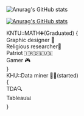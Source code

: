 
![Anurag's GitHub stats](https://github-readme-stats.vercel.app/api?username=Arminsbss&show_icons=true&theme=Gradient)   

[![Anurag's GitHub stats](https://github-readme-stats.vercel.app/api?username=Arminsbss)](https://github.com/anuraghazra/github-readme-stats)


KNTU::MATH➕(Graduated) 
{  
Graphic designer 🍥  
Religious researcher🛐  
Patriot 🇮🇷🇩🇪🇺🇸  
Gamer 🎮  
}  
KHU::Data miner 👨‍💻(started)  
{  
TDA🔍  
Tableau📊  
}   

<!---
Arminsbss/Arminsbss is a ✨ special ✨ repository because its `README.md` (this file) appears on your GitHub profile.
You can click the Preview link to take a look at your changes.
--->
